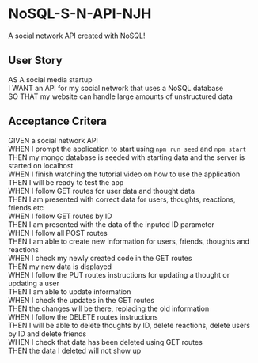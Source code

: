 # NoSQL-S-N-API-NJH
A social network API created with NoSQL!

## User Story  
AS A social media startup  
I WANT an API for my social network that uses a NoSQL database  
SO THAT my website can handle large amounts of unstructured data  

## Acceptance Critera  
GIVEN a social network API  
WHEN I prompt the application to start using ``` npm run seed ``` and ```npm start```  
THEN my mongo database is seeded with starting data and the server is started on localhost  
WHEN I finish watching the tutorial video on how to use the application  
THEN I will be ready to test the app  
WHEN I follow GET routes for user data and thought data  
THEN I am presented with correct data for users, thoughts, reactions, friends etc  
WHEN I follow GET routes by ID  
THEN I am presented with the data of the inputed ID parameter  
WHEN I follow all POST routes  
THEN I am able to create new information for users, friends, thoughts and reactions  
WHEN I check my newly created code in the GET routes  
THEN my new data is displayed  
WHEN I follow the PUT routes instructions for updating a thought or updating a user  
THEN I am able to update information  
WHEN I check the updates in the GET routes  
THEN the changes will be there, replacing the old information  
WHEN I follow the DELETE routes instructions  
THEN I will be able to delete thoughts by ID, delete reactions, delete users by ID and delete friends  
WHEN I check that data has been deleted using GET routes  
THEN the data I deleted will not show up
